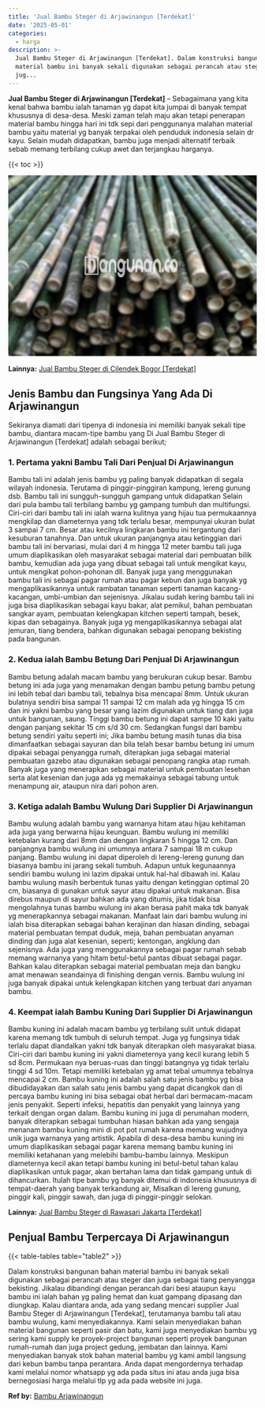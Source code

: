 ```yaml
---
title: 'Jual Bambu Steger di Arjawinangun [Terdekat]'
date: '2025-05-01'
categories:
  - harga
description: >-
  Jual Bambu Steger di Arjawinangun [Terdekat]. Dalam konstruksi bangunan bahan
  material bambu ini banyak sekali digunakan sebagai perancah atau steger dan
  jug...
---
```


**Jual Bambu Steger di Arjawinangun \[Terdekat\]** – Sebagaimana yang kita kenal bahwa bambu ialah tanaman yg dapat kita jumpai di banyak tempat khususnya di desa-desa. Meski zaman telah maju akan tetapi penerapan material bambu hingga hari ini tdk sepi dari penggunanya malahan material bambu yaitu material yg banyak terpakai oleh penduduk indonesia selain dr kayu. Selain mudah didapatkan, bambu juga menjadi alternatif terbaik sebab memang terbilang cukup awet dan terjangkau harganya.

{{< toc >}}

![Jual Bambu Steger di Arjawinangun [Terdekat]](/images/jual-bambu-tali-01.png)

**Lainnya:** [Jual Bambu Steger di Cilendek Bogor \[Terdekat\]](https://bambu.bangunan.co/jual-bambu-steger-di-cilendek-bogor-terdekat/)

## Jenis Bambu dan Fungsinya Yang Ada Di Arjawinangun

Sekiranya diamati dari tipenya di indonesia ini memiliki banyak sekali tipe bambu, diantara macam-tipe bambu yang Di Jual Bambu Steger di Arjawinangun \[Terdekat\] adalah sebagai berikut;

### 1\. Pertama yakni Bambu Tali Dari Penjual Di Arjawinangun

Bambu tali ini adalah jenis bambu yg paling banyak didapatkan di segala wilayah indonesia. Terutama di pinggir-pinggiran kampung, lereng gunung dsb. Bambu tali ini sungguh-sungguh gampang untuk didapatkan Selain dari pula bambu tali terbilang bambu yg gampang tumbuh dan multifungsi. Ciri-ciri dari bambu tali ini ialah warna kulitnya yang hijau tua permukaannya mengkilap dan diameternya yang tdk terlalu besar, mempunyai ukuran bulat 3 sampai 7 cm. Besar atau kecilnya lingkaran bambu ini tergantung dari kesuburan tanahnya. Dan untuk ukuran panjangnya atau ketinggian dari bambu tali ini bervariasi, mulai dari 4 m hingga 12 meter bambu tali juga umum diaplikasikan oleh masyarakat sebagai material dari pembuatan bilik bambu, kemudian ada juga yang dibuat sebagai tali untuk mengikat kayu, untuk mengikat pohon-pohonan dll. Banyak juga yang menggunakan bambu tali ini sebagai pagar rumah atau pagar kebun dan juga banyak yg mengaplikasikannya untuk rambatan tanaman seperti tanaman kacang-kacangan, umbi-umbian dan sejenisnya. Jikalau sudah kering bambu tali ini juga bisa diaplikasikan sebagai kayu bakar, alat pemikul, bahan pembuatan sangkar ayam, pembuatan kelengkapan kitchen seperti tampah, besek, kipas dan sebagainya. Banyak juga yg mengaplikasikannya sebagai alat jemuran, tiang bendera, bahkan digunakan sebagai penopang bekisting pada bangunan.

### 2\. Kedua ialah Bambu Betung Dari Penjual Di Arjawinangun

Bambu betung adalah macam bambu yang berukuran cukup besar. Bambu betung ini ada juga yang menamakan dengan bambu petung bambu petung ini lebih tebal dari bambu tali, tebalnya bisa mencapai 8mm. Untuk ukuran bulatnya sendiri bisa sampai 11 sampai 12 cm malah ada yg hingga 15 cm dan ini yakni bambu yang besar yang lazim digunakan untuk tiang dan juga untuk bangunan, saung. Tinggi bambu betung ini dapat sampe 10 kaki yaitu dengan panjang sekitar 15 cm s/d 30 cm. Sedangkan fungsi dari bambu betung sendiri yaitu seperti ini; Jika bambu betung masih tunas dia bisa dimanfaatkan sebagai sayuran dan bila telah besar bambu betung ini umum dipakai sebagai penyangga rumah, diterapkan juga sebagai material pembuatan gazebo atau digunakan sebagai penopang rangka atap rumah. Banyak juga yang menerapkan sebagai material untuk pembuatan lesehan serta alat kesenian dan juga ada yg memakainya sebagai tabung untuk menampung air, ataupun nira dari pohon aren.

### 3\. Ketiga adalah Bambu Wulung Dari Supplier Di Arjawinangun

Bambu wulung adalah bambu yang warnanya hitam atau hijau kehitaman ada juga yang berwarna hijau keunguan. Bambu wulung ini memiliki ketebalan kurang dari 8mm dan dengan lingkaran 5 hingga 12 cm. Dan panjangnya bambu wulung ini umumnya antara 7 sampai 18 m cukup panjang. Bambu wulung ini dapat diperoleh di lereng-lereng gunung dan biasanya bambu ini jarang sekali tumbuh. Adapun untuk kegunaannya sendiri bambu wulung ini lazim dipakai untuk hal-hal dibawah ini. Kalau bambu wulung masih berbentuk tunas yaitu dengan ketinggian optimal 20 cm, biasanya di gunakan untuk sayur atau dipakai untuk makanan. Bisa direbus maupun di sayur bahkan ada yang ditumis, jika tidak bisa mengolahnya tunas bambu wulung ini akan berasa pahit maka tdk banyak yg menerapkannya sebagai makanan. Manfaat lain dari bambu wulung ini ialah bisa diterapkan sebagai bahan kerajinan dan hiasan dinding, sebagai material pembuatan tempat duduk, meja, bahan pembuatan anyaman dinding dan juga alat kesenian, seperti; kentongan, angklung dan sejenisnya. Ada juga yang menggunakannya sebagai pagar rumah sebab memang warnanya yang hitam betul-betul pantas dibuat sebagai pagar. Bahkan kalau diterapkan sebagai material pembuatan meja dan bangku amat menawan seandainya di finishing dengan vernis. Bambu wulung ini juga banyak dipakai untuk kelengkapan kitchen yang terbuat dari anyaman bambu.

### 4\. Keempat ialah Bambu Kuning Dari Supplier Di Arjawinangun

Bambu kuning ini adalah macam bambu yg terbilang sulit untuk didapat karena memang tdk tumbuh di seluruh tempat. Juga yg fungsinya tidak terlalu dapat diandalkan yakni tdk banyak diterapkan oleh masyarakat biasa. Ciri-ciri dari bambu kuning ini yakni diameternya yang kecil kurang lebih 5 sd 8cm. Permukaan nya beruas-ruas dan tinggi batangnya yg tidak terlalu tinggi 4 sd 10m. Tetapi memiliki ketebalan yg amat tebal umumnya tebalnya mencapai 2 cm. Bambu kuning ini adalah salah satu jenis bambu yg bisa dibudidayakan dan salah satu jenis bambu yang dapat dicangkok dan di percaya bambu kuning ini bisa sebagai obat herbal dari bermacam-macam jenis penyakit. Seperti infeksi, hepatitis dan penyakit yang lainnya yang terkait dengan organ dalam. Bambu kuning ini juga di perumahan modern, banyak diterapkan sebagai tumbuhan hiasan bahkan ada yang sengaja menanam bambu kuning mini di pot pot rumah karena memang wujudnya unik juga warnanya yang artistik. Apabila di desa-desa bambu kuning ini umum diaplikasikan sebagai pagar karena memang bambu kuning ini memiliki ketahanan yang melebihi bambu-bambu lainnya. Meskipun diameternya kecil akan tetapi bambu kuning ini betul-betul tahan kalau diaplikasikan untuk pagar, akan bertahan lama dan tidak gampang untuk di dihancurkan. Itulah tipe bambu yg banyak ditemui di indonesia khususnya di tempat-daerah yang banyak terkandung air, Misalkan di lereng gunung, pinggir kali, pinggir sawah, dan juga di pinggir-pinggir selokan.

**Lainnya:** [Jual Bambu Steger di Rawasari Jakarta \[Terdekat\]](https://bambu.bangunan.co/jual-bambu-steger-di-rawasari-jakarta-terdekat/)

## Penjual Bambu Terpercaya Di Arjawinangun

{{< table-tables table="table2" >}}

Dalam konstruksi bangunan bahan material bambu ini banyak sekali digunakan sebagai perancah atau steger dan juga sebagai tiang penyangga bekisting. Jikalau dibandingi dengan perancah dari besi ataupun kayu bambu ini ialah bahan yg paling hemat dan kuat gampang dipasang dan diungkap. Kalau diantara anda, ada yang sedang mencari supplier Jual Bambu Steger di Arjawinangun \[Terdekat\], terutamanya bambu tali atau bambu wulung, kami menyediakannya. Kami selain menyediakan bahan material bangunan seperti pasir dan batu, kami juga menyediakan bambu yg sering kami supply ke proyek-project bangunan seperti proyek bangunan rumah-rumah dan juga project gedung, jembatan dan lainnya. Kami menyediakan banyak stok bahan material bambu yg kami ambil langsung dari kebun bambu tanpa perantara. Anda dapat mengordernya terhadap kami melalui nomor whatsapp yg ada pada situs ini atau anda juga bisa bernegosiasi harga melalui tlp yg ada pada website ini juga.

**Ref by:** [Bambu Arjawinangun](https://id.wikipedia.org/wiki/Bambu)
